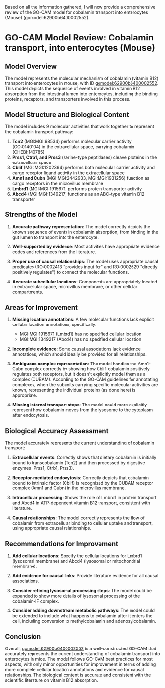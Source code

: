 Based on all the information gathered, I will now provide a comprehensive review of the GO-CAM model for cobalamin transport into enterocytes (Mouse) (gomodel:62900b6400002552).

# GO-CAM Model Review: Cobalamin transport, into enterocytes (Mouse)

## Model Overview

The model represents the molecular mechanism of cobalamin (vitamin B12) transport into enterocytes in mouse, with ID [gomodel:62900b6400002552](https://bioregistry.io/go.model:62900b6400002552). This model depicts the sequence of events involved in vitamin B12 absorption from the intestinal lumen into enterocytes, including the binding proteins, receptors, and transporters involved in this process.

## Model Structure and Biological Content

The model includes 9 molecular activities that work together to represent the cobalamin transport pathway:

1. **Tcn2** (MGI:MGI:98534) performs molecular carrier activity (GO:0140104) in the extracellular space, carrying cobalamin (CHEBI:140785)
2. **Prss1, Ctrb1, and Prss3** (serine-type peptidases) cleave proteins in the extracellular space
3. **Cblif** (MGI:MGI:1202394) performs both molecular carrier activity and cargo receptor ligand activity in the extracellular space
4. **Amn1 and Cubn** (MGI:MGI:2442933, MGI:MGI:1931256) function as cargo receptors in the microvillus membrane
5. **Lmbrd1** (MGI:MGI:1915671) performs protein transporter activity
6. **Abcd4** (MGI:MGI:1349217) functions as an ABC-type vitamin B12 transporter

## Strengths of the Model

1. **Accurate pathway representation**: The model correctly depicts the known sequence of events in cobalamin absorption, from binding in the gut lumen to transport into the enterocyte.

2. **Well-supported by evidence**: Most activities have appropriate evidence codes and references from the literature.

3. **Proper use of causal relationships**: The model uses appropriate causal predicates (RO:0002413 "provides input for" and RO:0002629 "directly positively regulates") to connect the molecular functions.

4. **Accurate subcellular locations**: Components are appropriately located in extracellular space, microvillus membrane, or other cellular compartments.

## Areas for Improvement

1. **Missing location annotations**: A few molecular functions lack explicit cellular location annotations, specifically:
   - MGI:MGI:1915671 (Lmbrd1) has no specified cellular location
   - MGI:MGI:1349217 (Abcd4) has no specified cellular location

2. **Incomplete evidence**: Some causal associations lack evidence annotations, which should ideally be provided for all relationships.

3. **Ambiguous complex representation**: The model handles the Amn1-Cubn complex correctly by showing how Cblif-cobalamin positively regulates both receptors, but it doesn't explicitly model them as a complex (CUBAM). According to the GO-CAM guidelines for annotating complexes, when the subunits carrying specific molecular activities are known, representing the individual proteins (as done here) is appropriate.

4. **Missing internal transport steps**: The model could more explicitly represent how cobalamin moves from the lysosome to the cytoplasm after endocytosis.

## Biological Accuracy Assessment

The model accurately represents the current understanding of cobalamin transport:

1. **Extracellular events**: Correctly shows that dietary cobalamin is initially bound to transcobalamin (Tcn2) and then processed by digestive enzymes (Prss1, Ctrb1, Prss3).

2. **Receptor-mediated endocytosis**: Correctly depicts that cobalamin bound to intrinsic factor (Cblif) is recognized by the CUBAM receptor complex (Amn1 and Cubn) in the microvillus membrane.

3. **Intracellular processing**: Shows the role of Lmbrd1 in protein transport and Abcd4 in ATP-dependent vitamin B12 transport, consistent with literature.

4. **Causal relationships**: The model correctly represents the flow of cobalamin from extracellular binding to cellular uptake and transport, using appropriate causal relationships.

## Recommendations for Improvement

1. **Add cellular locations**: Specify the cellular locations for Lmbrd1 (lysosomal membrane) and Abcd4 (lysosomal or mitochondrial membrane).

2. **Add evidence for causal links**: Provide literature evidence for all causal associations.

3. **Consider refining lysosomal processing steps**: The model could be expanded to show more details of lysosomal processing of the cobalamin-IF complex.

4. **Consider adding downstream metabolic pathways**: The model could be extended to include what happens to cobalamin after it enters the cell, including conversion to methylcobalamin and adenosylcobalamin.

## Conclusion

Overall, [gomodel:62900b6400002552](https://bioregistry.io/go.model:62900b6400002552) is a well-constructed GO-CAM that accurately represents the current understanding of cobalamin transport into enterocytes in mice. The model follows GO-CAM best practices for most aspects, with only minor opportunities for improvement in terms of adding more complete cellular location annotations and evidence for causal relationships. The biological content is accurate and consistent with the scientific literature on vitamin B12 absorption.